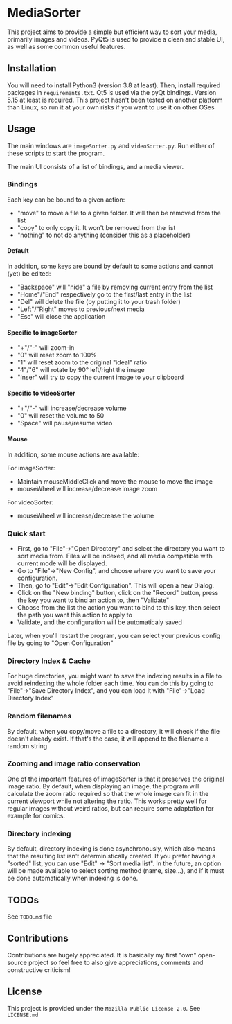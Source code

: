 # MediaSorter

This project aims to provide a simple but efficient way to sort your media, primarily images and videos.
PyQt5 is used to provide a clean and stable UI, as well as some common useful features.

## Installation

You will need to install Python3 (version 3.8 at least). Then, install required packages in `requirements.txt`.
Qt5 is used via the pyQt bindings. Version 5.15 at least is required.
This project hasn't been tested on another platform than Linux, so run it at your own risks if you want to use it on other OSes

## Usage

The main windows are `imageSorter.py` and `videoSorter.py`. Run either of these scripts to start the program.

The main UI consists of a list of bindings, and a media viewer.

### Bindings
Each key can be bound to a given action:
- "move" to move a file to a given folder. It will then be removed from the list
- "copy" to only copy it. It won't be removed from the list
- "nothing" to not do anything (consider this as a placeholder)

#### Default
In addition, some keys are bound by default to some actions and cannot (yet) be edited:
- "Backspace" will "hide" a file by removing current entry from the list
- "Home"/"End" respectively go to the first/last entry in the list
- "Del" will delete the file (by putting it to your trash folder)
- "Left"/"Right" moves to previous/next media
- "Esc" will close the application

#### Specific to imageSorter
- "+"/"-" will zoom-in
- "0" will reset zoom to 100%
- "1" will reset zoom to the original "ideal" ratio
- "4"/"6" will rotate by 90° left/right the image
- "Inser" will try to copy the current image to your clipboard 

#### Specific to videoSorter
- "+"/"-" will increase/decrease volume
- "0" will reset the volume to 50
- "Space" will pause/resume video

#### Mouse
In addition, some mouse actions are available:

For imageSorter:
- Maintain mouseMiddleClick and move the mouse to move the image
- mouseWheel will increase/decrease image zoom

For videoSorter:
- mouseWheel will increase/decrease the volume

### Quick start
- First, go to "File"->"Open Directory" and select the directory you want to sort media from.
Files will be indexed, and all media compatible with current mode will be displayed.
- Go to "File"->"New Config", and choose where you want to save your configuration.
- Then, go to "Edit"->"Edit Configuration". This will open a new Dialog.
- Click on the "New binding" button, click on the "Record" button, press the key you want to bind an action to, then "Validate"
- Choose from the list the action you want to bind to this key, then select the path you want this action to apply to
- Validate, and the configuration will be automaticaly saved

Later, when you'll restart the program, you can select your previous config file by going to "Open Configuration"

### Directory Index & Cache
For huge directories, you might want to save the indexing results in a file to avoid reindexing the whole folder each time.
You can do this by going to "File"->"Save Directory Index", and you can load it with "File"->"Load Directory Index"

### Random filenames
By default, when you copy/move a file to a directory, it will check if the file doesn't already exist.
If that's the case, it will append to the filename a random string

### Zooming and image ratio conservation
One of the important features of imageSorter is that it preserves the original image ratio.
By default, when displaying an image, the program will calculate the zoom ratio required so that the whole image can fit in the current viewport while not altering the ratio.
This works pretty well for regular images without weird ratios, but can require some adaptation for example for comics.

### Directory indexing
By default, directory indexing is done asynchronously, which also means that the resulting list isn't deterministically created.
If you prefer having a "sorted" list, you can use "Edit" -> "Sort media list".
In the future, an option will be made available to select sorting method (name, size...), and if it must be done automatically when indexing is done.

## TODOs
See `TODO.md` file

## Contributions
Contributions are hugely appreciated. It is basically my first "own" open-source project so feel free to also give appreciations, comments and constructive criticism!

## License
This project is provided under the `Mozilla Public License 2.0`. See `LICENSE.md`
